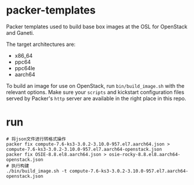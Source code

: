 packer-templates
================

Packer templates used to build base box images at the OSL for OpenStack and
Ganeti.

The target architectures are:

* x86_64
* ppc64
* ppc64le
* aarch64

To build an image for use on OpenStack, run `bin/build_image.sh` with the
relevant options. Make sure your `scripts` and kickstart configuration files
served by Packer's `http` server are available in the right place in this repo.

# run
```
# 将json文件进行转格式操作
packer fix compute-7.6-ks3-3.0.2-3.10.0-957.el7.aarch64.json > compute-7.6-ks3-3.0.2-3.10.0-957.el7.aarch64-openstack.json
packer fix OSIE-8.8.el8.aarch64.json > osie-rocky-8.8.el8.aarch64-openstack.json
# 执行构建
./bin/build_image.sh -t compute-7.6-ks3-3.0.2-3.10.0-957.el7.aarch64-openstack.json
```